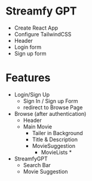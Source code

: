 # Streamfy GPT 

- Create React App
- Configure TailwindCSS
- Header
- Login form
- Sign up form


# Features
- Login/Sign Up
    - Sign In / Sign up Form
    - redirect to Browse Page
- Browse (after authentication)
    - Header
    - Main Movie
        - Tailer in Background
        - Title & Description
        - MovieSuggestion
             - MovieLists * 
- StreamfyGPT
    - Search Bar
    - Movie Suggestion